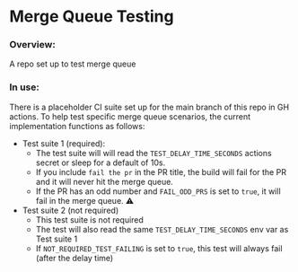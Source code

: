 # Merge Queue Testing

### Overview:
A repo set up to test merge queue

### In use:
There is a placeholder CI suite set up for the main branch of this repo in GH actions. To help test specific merge queue scenarios, the current implementation functions as follows:

- Test suite 1 (required):
  - The test suite will will read the `TEST_DELAY_TIME_SECONDS` actions secret or sleep for a default of 10s.
  - If you include `fail the pr` in the PR title, the build will fail for the PR and it will never hit the merge queue. 
  - If the PR has an odd number and `FAIL_ODD_PRS` is set to `true`, it will fail in the merge queue. ⚠️
- Test suite 2 (not required)
  - This test suite is not required
  - The test will also read the same `TEST_DELAY_TIME_SECONDS` env var as Test suite 1
  - If `NOT_REQUIRED_TEST_FAILING` is set to `true`, this test will always fail (after the delay time)
